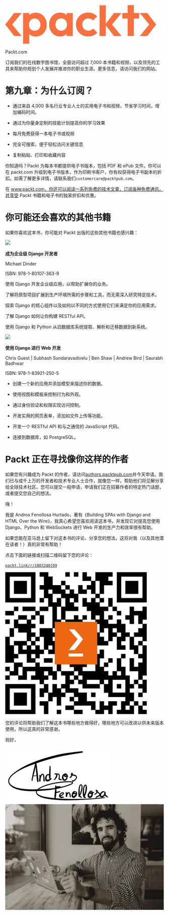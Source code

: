 ![](img/Packt_Logo-011.png)

Packt.com

订阅我们的在线数字图书馆，全面访问超过 7,000 本书籍和视频，以及领先的工具来帮助你规划个人发展并推进你的职业生涯。更多信息，请访问我们的网站。

# 第九章：为什么订阅？

+   通过来自 4,000 多名行业专业人士的实用电子书和视频，节省学习时间，增加编码时间。

+   通过为你量身定制的技能计划提高你的学习效果

+   每月免费获得一本电子书或视频

+   完全可搜索，便于轻松访问关键信息

+   复制粘贴、打印和收藏内容

你知道吗？Packt 为每本书都提供电子书版本，包括 PDF 和 ePub 文件。你可以在 packt.com 升级到电子书版本，作为印刷书客户，你有权获得电子书副本的折扣。如需了解更多详情，请联系我们`customercare@packtpub.com`。

在 www.packt.com，你还可以阅读一系列免费的技术文章，订阅各种免费通讯，并享受 Packt 书籍和电子书的独家折扣和优惠。

# 你可能还会喜欢的其他书籍

如果你喜欢这本书，你可能对 Packt 出版的这些其他书籍也感兴趣：

![](https://www.packtpub.com/product/becoming-an-enterprise-django-developer/9781801073639?_ga=2.205657619.1097395494.1659020689-1795362088.1624354451)

**成为企业级 Django 开发者**

Michael Dinder

ISBN: 978-1-80107-363-9

使用 Django 开发企业级应用，以帮助扩展你的业务。

了解将原型项目扩展到生产环境所需的步骤和工具，而无需深入研究特定技术。

探索 Django 的核心组件以及如何以不同的方式使用它们来满足你的应用需求。

了解 Django 如何让你构建 RESTful API。

使用 Django 和 Python 从旧数据库系统提取、解析和迁移数据到新系统。

![](https://www.packtpub.com/product/web-development-with-django/9781839212505?_ga=2.2831024.1097395494.1659020689-1795362088.1624354451)

**使用 Django 进行 Web 开发**

Chris Guest | Subhash Sundaravadivelu | Ben Shaw | Andrew Bird | Saurabh Badhwar

ISBN: 978-1-83921-250-5

+   创建一个新的应用并添加模型来描述你的数据。

+   使用视图和模板来控制行为和外观。

+   通过身份验证和权限实现访问控制。

+   开发实用的网页表单，添加如文件上传等功能。

+   开发一个 RESTful API 和与之通信的 JavaScript 代码。

+   连接到数据库，如 PostgreSQL。

# Packt 正在寻找像你这样的作者

如果您有兴趣成为 Packt 的作者，请访问[authors.packtpub.com](http://authors.packtpub.com)并今天申请。我们已与成千上万的开发者和技术专业人士合作，就像您一样，帮助他们将见解分享给全球技术社区。您可以提交一般申请，申请我们正在招募作者的特定热门话题，或者提交您自己的想法。

嗨！

我是 Andros Fenollosa Hurtado，著有《Building SPAs with Django and HTML Over the Wire》，我真心希望您喜欢阅读这本书，并发现它对提高您使用 Django、Python 和 WebSockets 进行 Web 开发的生产力和效率很有帮助。

如果您能在亚马逊上留下对这本书的评论，分享您的想法，这将对我（以及其他潜在读者！）真的非常有帮助！

点击下面的链接或扫描二维码留下您的评论：

[`packt.link/r/1803240199`](https://packt.link/r/1803240199)

![二维码](img/qr-code-https___packt.link_r_1803240199.jpg)

您的评论将帮助我们了解这本书哪些地方做得好，哪些地方可以改进以供未来版本使用，所以这真的非常感谢。

祝好，

![作者签名](img/author_sign.jpg)![](img/author_pic.jpg)
